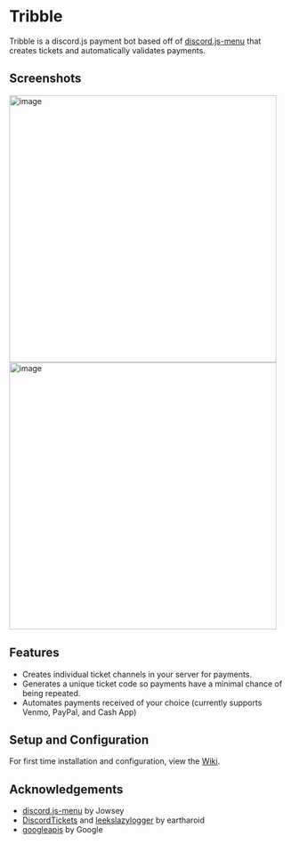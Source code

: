 # Tribble
Tribble is a discord.js payment bot based off of [discord.js-menu](https://github.com/jowsey/discord.js-menu) that creates tickets and automatically validates payments.

## Screenshots

<img width="480" alt="image" src="https://user-images.githubusercontent.com/37427166/112679142-d3a4b900-8e39-11eb-919a-c1a6611ec26c.png">
<img width="480" alt="image" src="https://user-images.githubusercontent.com/37427166/112678924-8b859680-8e39-11eb-86c8-a2896658926d.png">



## Features
* Creates individual ticket channels in your server for payments.
* Generates a unique ticket code so payments have a minimal chance of being repeated.
* Automates payments received of your choice (currently supports Venmo, PayPal, and Cash App)

## Setup and Configuration
For first time installation and configuration, view the [Wiki](https://github.com/FivePixels/Tribble/wiki).

## Acknowledgements
* [discord.js-menu](https://github.com/jowsey/discord.js-menu) by Jowsey
* [DiscordTickets](https://github.com/discord-tickets/bot) and [leekslazylogger](https://github.com/eartharoid/leekslazylogger) by eartharoid
* [googleapis](https://github.com/googleapis/google-api-nodejs-client) by Google
